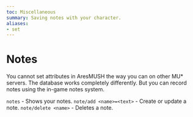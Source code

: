 ```yaml
---
toc: Miscellaneous
summary: Saving notes with your character.
aliases:
- set
---
```

# Notes

You cannot set attributes in AresMUSH the way you can on other MU* servers.  The database works completely differently.  But you can record notes using the in-game notes system.

`notes` - Shows your notes.
`note/add <name>=<text>` - Create or update a note.
`note/delete <name>` - Deletes a note.